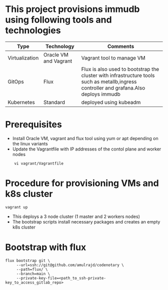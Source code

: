 # This project provisions immudb using following tools and technologies
 | Type           | Technology            | Comments                                                                                                                                |
|----------------|-----------------------|-----------------------------------------------------------------------------------------------------------------------------------------|
 | Virtualization | Oracle VM and Vagrant | Vagrant tool to manage VM                                                                                                               |
 | GitOps         | Flux                  | Flux is also used to bootstrap the cluster with infrastructure tools such as metallb,ingress controller and grafana.Also deploys immudb |
 | Kubernetes     | Standard              | deployed using kubeadm                                                                                                                  |

# Prerequisites
* Install Oracle VM, vagrant and flux tool using yum or apt depending on the linux variants
* Update the Vagrantfile with IP addresses of the contol plane and worker nodes
```
    vi vagrant/Vagrantfile
```
# Procedure for provisioning VMs and k8s cluster
```
vagrant up
```
* This deploys a 3 node cluster (1 master and 2 workers nodes)
* The bootstrap scripts install necessary packages and creates an empty k8s cluster

# Bootstrap with flux
```
flux bootstrap git \
     --url=ssh://git@github.com/amulrajd/codenotary \
     --path=flux/ \
     --branch=main \
     --private-key-file=<path_to_ssh-private-key_to_access_gitlab_repo>

```